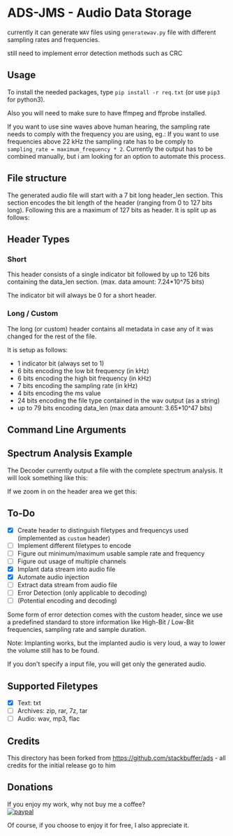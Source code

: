 # ADS-JMS - Audio Data Storage

currently it can generate `WAV` files using `generatewav.py` file with different sampling rates and frequencies.

still need to implement error detection methods such as CRC

## Usage

To install the needed packages, type `pip install -r req.txt` (or use `pip3` for python3). 

Also you will need to make sure to have ffmpeg and ffprobe installed.

If you want to use sine waves above human hearing, the sampling rate needs to comply with the frequency you are using, eg.: If you want to use frequencies above 22 kHz the sampling rate has to be comply to `sampling_rate = maximum_frequency * 2`. Currently the output has to be combined manually, but i am looking for an option to automate this process.

## File structure

The generated audio file will start with a 7 bit long header_len section. This section encodes the bit length of the header (ranging from 0 to 127 bits long). Following this are a maximum of 127 bits as header. It is split up as follows:

## Header Types

### Short

This header consists of a single indicator bit followed by up to 126 bits containing the data_len section. (max. data amount: 7.24*10^75 bits)

The indicator bit will always be 0 for a short header.


### Long / Custom

The long (or custom) header contains all metadata in case any of it was changed for the rest of the file.

It is setup as follows:

 - 1 indicator bit (always set to 1)
 - 6 bits encoding the low bit frequency (in kHz)
 - 6 bits encoding the high bit frequency (in kHz)
 - 7 bits encoding the sampling rate (in kHz)
 - 4 bits encoding the ms value
 - 24 bits encoding the file type contained in the wav output (as a string)
 - up to 79 bits encoding data_len (max data amount: 3.65*10^47 bits)

## Command Line Arguments

## Spectrum Analysis Example

The Decoder currently output a file with the complete spectrum analysis. It will look something like this:

[](./fig.png)

If we zoom in on the header area we get this:

[](./fig_zoom_header.png)

## To-Do

 - [x] Create header to distinguish filetypes and frequencys used (implemented as `custom` header)
 - [ ] Implement different filetypes to encode
 - [ ] Figure out minimum/maximum usable sample rate and frequency
 - [ ] Figure out usage of multiple channels
 - [x] Implant data stream into audio file
 - [x] Automate audio injection
 - [ ] Extract data stream from audio file
 - [ ] Error Detection (only applicable to decoding)
 - [ ] (Potential encoding and decoding)

Some form of error detection comes with the custom header, since we use a predefined standard to store information like High-Bit / Low-Bit frequencies, sampling rate and sample duration.

Note: Implanting works, but the implanted audio is very loud, a way to lower the volume still has to be found.

If you don't specify a input file, you will get only the generated audio.

## Supported Filetypes

 - [x] Text: txt
 - [ ] Archives: zip, rar, 7z, tar
 - [ ] Audio: wav, mp3, flac

## Credits

This directory has been forked from https://github.com/stackbuffer/ads - all credits for the initial release go to him


## Donations

If you enjoy my work, why not buy me a coffee?      
[![paypal](https://www.paypalobjects.com/en_US/DK/i/btn/btn_donateCC_LG.gif)](https://www.paypal.com/donate/?hosted_button_id=K5KVUTX6HJHXU)

Of course, if you choose to enjoy it for free, I also appreciate it.
